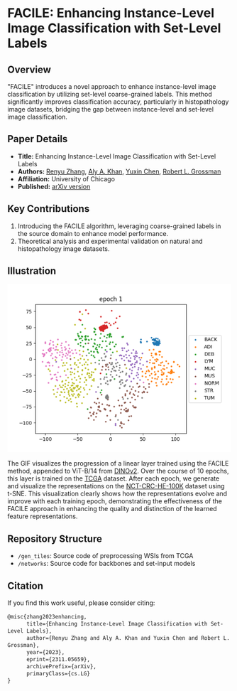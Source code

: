 # FACILE: Enhancing Instance-Level Image Classification with Set-Level Labels

## Overview
"FACILE" introduces a novel approach to enhance instance-level image classification by utilizing set-level coarse-grained labels. This method significantly improves classification accuracy, particularly in histopathology image datasets, bridging the gap between instance-level and set-level image classification.

## Paper Details
- **Title:** Enhancing Instance-Level Image Classification with Set-Level Labels
- **Authors:** [Renyu Zhang](https://zhangrenyuuchicago.github.io/), [Aly A. Khan](https://people.cs.uchicago.edu/~aakhan/), [Yuxin Chen](https://yuxinchen.org/), [Robert L. Grossman](https://rgrossman.com/about.html)
- **Affiliation:** University of Chicago
- **Published:** [arXiv version](https://arxiv.org/pdf/2311.05659.pdf)

## Key Contributions
1. Introducing the FACILE algorithm, leveraging coarse-grained labels in the source domain to enhance model performance.
2. Theoretical analysis and experimental validation on natural and histopathology image datasets.

## Illustration
![FACILE Algorithm Demonstration](./draw_gif/NCT.gif)

The GIF visualizes the progression of a linear layer trained using the FACILE method, appended to ViT-B/14 from [DINOv2](https://github.com/facebookresearch/dinov2). Over the course of 10 epochs, this layer is trained on the [TCGA](https://www.cancer.gov/ccg/research/genome-sequencing/tcga) dataset. After each epoch, we generate and visualize the representations on the [NCT-CRC-HE-100K](https://paperswithcode.com/dataset/nct-crc-he-100k) dataset using t-SNE. This visualization clearly shows how the representations evolve and improve with each training epoch, demonstrating the effectiveness of the FACILE approach in enhancing the quality and distinction of the learned feature representations.

## Repository Structure
- `/gen_tiles`: Source code of preprocessing WSIs from TCGA
- `/networks`: Source code for backbones and set-input models

## Citation
If you find this work useful, please consider citing:
``` citation
@misc{zhang2023enhancing,
      title={Enhancing Instance-Level Image Classification with Set-Level Labels}, 
      author={Renyu Zhang and Aly A. Khan and Yuxin Chen and Robert L. Grossman},
      year={2023},
      eprint={2311.05659},
      archivePrefix={arXiv},
      primaryClass={cs.LG}
}
